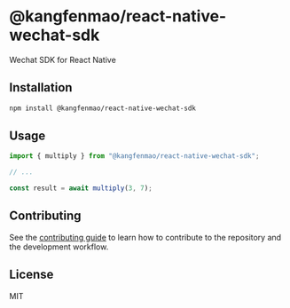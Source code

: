 # @kangfenmao/react-native-wechat-sdk

Wechat SDK for React Native

## Installation

```sh
npm install @kangfenmao/react-native-wechat-sdk
```

## Usage

```js
import { multiply } from "@kangfenmao/react-native-wechat-sdk";

// ...

const result = await multiply(3, 7);
```

## Contributing

See the [contributing guide](CONTRIBUTING.md) to learn how to contribute to the repository and the development workflow.

## License

MIT
